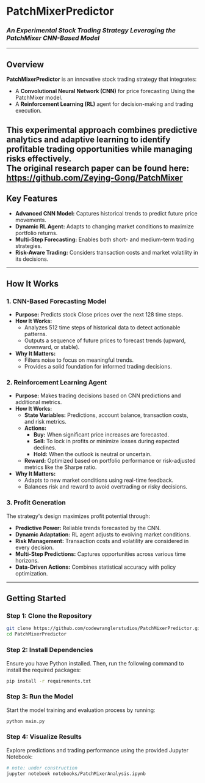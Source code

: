 # **PatchMixerPredictor**  
### *An Experimental Stock Trading Strategy Leveraging the PatchMixer CNN-Based Model*  

---

## **Overview**  
**PatchMixerPredictor** is an innovative stock trading strategy that integrates:  
- A **Convolutional Neural Network (CNN)** for price forecasting Using the PatchMixer model.  
- A **Reinforcement Learning (RL)** agent for decision-making and trading execution.  

This experimental approach combines predictive analytics and adaptive learning to identify profitable trading opportunities while managing risks effectively.  
The original research paper can be found here: https://github.com/Zeying-Gong/PatchMixer
---

## **Key Features**  
- **Advanced CNN Model:** Captures historical trends to predict future price movements.  
- **Dynamic RL Agent:** Adapts to changing market conditions to maximize portfolio returns.  
- **Multi-Step Forecasting:** Enables both short- and medium-term trading strategies.  
- **Risk-Aware Trading:** Considers transaction costs and market volatility in its decisions.  

---

## **How It Works**

### **1. CNN-Based Forecasting Model**
- **Purpose:** Predicts stock Close prices over the next 128 time steps.  
- **How It Works:**  
  - Analyzes 512 time steps of historical data to detect actionable patterns.  
  - Outputs a sequence of future prices to forecast trends (upward, downward, or stable).  
- **Why It Matters:**  
  - Filters noise to focus on meaningful trends.  
  - Provides a solid foundation for informed trading decisions.  

### **2. Reinforcement Learning Agent**
- **Purpose:** Makes trading decisions based on CNN predictions and additional metrics.  
- **How It Works:**  
  - **State Variables:** Predictions, account balance, transaction costs, and risk metrics.  
  - **Actions:**  
    - **Buy:** When significant price increases are forecasted.  
    - **Sell:** To lock in profits or minimize losses during expected declines.  
    - **Hold:** When the outlook is neutral or uncertain.  
  - **Reward:** Optimized based on portfolio performance or risk-adjusted metrics like the Sharpe ratio.  
- **Why It Matters:**  
  - Adapts to new market conditions using real-time feedback.  
  - Balances risk and reward to avoid overtrading or risky decisions.  

### **3. Profit Generation**
The strategy's design maximizes profit potential through:  
- **Predictive Power:** Reliable trends forecasted by the CNN.  
- **Dynamic Adaptation:** RL agent adjusts to evolving market conditions.  
- **Risk Management:** Transaction costs and volatility are considered in every decision.  
- **Multi-Step Predictions:** Captures opportunities across various time horizons.  
- **Data-Driven Actions:** Combines statistical accuracy with policy optimization.  

---

## **Getting Started**

### **Step 1: Clone the Repository**
```bash
git clone https://github.com/codewranglerstudios/PatchMixerPredictor.git
cd PatchMixerPredictor
```
### **Step 2: Install Dependencies**
Ensure you have Python installed. Then, run the following command to install the required packages:

```bash
pip install -r requirements.txt
```
### **Step 3: Run the Model**
Start the model training and evaluation process by running:

```bash
python main.py
```
### **Step 4: Visualize Results**
Explore predictions and trading performance using the provided Jupyter Notebook:

```bash
# note: under construction
jupyter notebook notebooks/PatchMixerAnalysis.ipynb
```
